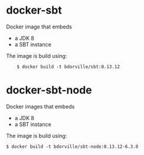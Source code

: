 # docker-sbt

Docker image that embeds
 * a JDK 8
 * a SBT instance

The image is build using:

        $ docker build -t bdorville/sbt:0.13.12

# docker-sbt-node

Docker images that embeds
 * a JDK 8
 * a SBT instance

The image is build using:

    $ docker build -t bdorville/sbt-node:0.13.12-6.3.0

